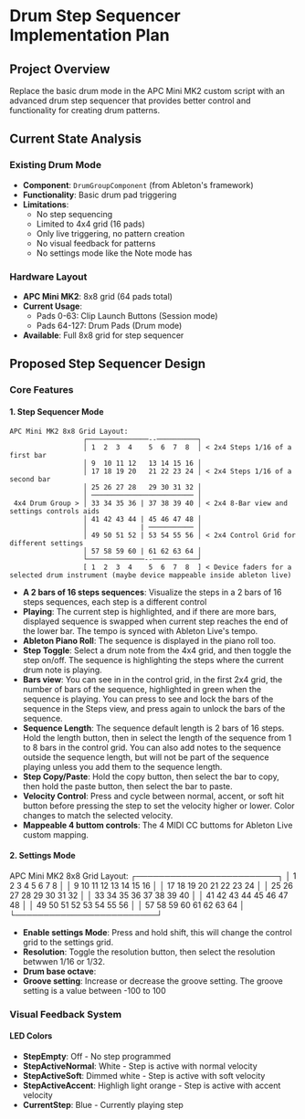 # Drum Step Sequencer Implementation Plan

## Project Overview
Replace the basic drum mode in the APC Mini MK2 custom script with an advanced drum step sequencer that provides better control and functionality for creating drum patterns.

## Current State Analysis

### Existing Drum Mode
- **Component**: `DrumGroupComponent` (from Ableton's framework)
- **Functionality**: Basic drum pad triggering
- **Limitations**:
  - No step sequencing
  - Limited to 4x4 grid (16 pads)
  - Only live triggering, no pattern creation
  - No visual feedback for patterns
  - No settings mode like the Note mode has

### Hardware Layout
- **APC Mini MK2**: 8x8 grid (64 pads total)
- **Current Usage**:
  - Pads 0-63: Clip Launch Buttons (Session mode)
  - Pads 64-127: Drum Pads (Drum mode)
- **Available**: Full 8x8 grid for step sequencer

## Proposed Step Sequencer Design

### Core Features

#### 1. Step Sequencer Mode
```
APC Mini MK2 8x8 Grid Layout:
                  ┌───────────────--──────────┐
                  │ 1  2  3  4    5  6  7  8  │ < 2x4 Steps 1/16 of a first bar
                  │ 9  10 11 12   13 14 15 16 │
                  │ 17 18 19 20   21 22 23 24 │ < 2x4 Steps 1/16 of a second bar
                  │ 25 26 27 28   29 30 31 32 │
                  │ ───────────────────────── │
 4x4 Drum Group > │ 33 34 35 36 | 37 38 39 40 │ < 2x4 8-Bar view and settings controls aids
                  │ 41 42 43 44 | 45 46 47 48 │
                  │             | ─────────── │
                  │ 49 50 51 52 | 53 54 55 56 │ < 2x4 Control Grid for different settings
                  │ 57 58 59 60 | 61 62 63 64 │
                  └──────────────--───────────┘
                  [ 1  2  3  4    5  6  7  8  ] < Device faders for a selected drum instrument (maybe device mappeable inside ableton live)
```

- **A 2 bars of 16 steps sequences**: Visualize the steps in a 2 bars of 16 steps sequences, each step is a different control
- **Playing**: The current step is highlighted, and if there are more bars, displayed sequence is swapped when current step reaches the end of the lower bar. The tempo is synced with Ableton Live's tempo.
- **Ableton Piano Roll**: The sequence is displayed in the piano roll too.
- **Step Toggle**: Select a drum note from the 4x4 grid, and then toggle the step on/off. The sequence is highlighting the steps where the current drum note is playing.
- **Bars view**: You can see in in the control grid, in the first 2x4 grid, the number of bars of the sequence, highlighted in green when the sequence is playing. You can press to see and lock the bars of the sequence in the Steps view, and press again to unlock the bars of the sequence.
- **Sequence Length**: The sequence default length is 2 bars of 16 steps. Hold the length button, then in select the length of the sequence from 1 to 8 bars in the control grid. You can also add notes to the sequence outside the sequence length, but will not be part of the sequence playing unless you add them to the sequence length.
- **Step Copy/Paste**: Hold the copy button, then select the bar to copy, then hold the paste button, then select the bar to paste.
- **Velocity Control**: Press and cycle between normal, accent, or soft hit button before pressing the step to set the velocity higher or lower. Color changes to match the selected velocity.
- **Mappeable 4 buttom controls**: The 4 MIDI CC buttoms for Ableton Live custom mapping.


#### 2. Settings Mode

APC Mini MK2 8x8 Grid Layout:
 ┌─────────────────────────┐
 │ 1  2  3  4  5  6  7  8  │
 │ 9  10 11 12 13 14 15 16 │
 │ 17 18 19 20 21 22 23 24 │
 │ 25 26 27 28 29 30 31 32 │
 │ 33 34 35 36 37 38 39 40 │
 │ 41 42 43 44 45 46 47 48 │
 │ 49 50 51 52 53 54 55 56 │
 │ 57 58 59 60 61 62 63 64 │
 └─────────────────────────┘

- **Enable settings Mode**:  Press and hold shift, this will change the control grid to the settings grid.
- **Resolution**: Toggle the resolution button, then select the resolution betwwen 1/16 or 1/32.
- **Drum base octave**:
- **Groove setting**: Increase or decrease the groove setting. The groove setting is a value between -100 to 100


### Visual Feedback System

#### LED Colors
- **StepEmpty**: Off - No step programmed
- **StepActiveNormal**: White - Step is active with normal velocity
- **StepActiveSoft**: Dimmed white - Step is active with soft velocity
- **StepActiveAccent**: Highligh light orange - Step is active with accent velocity
- **CurrentStep**: Blue - Currently playing step
